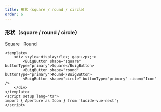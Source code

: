 ```yaml
---
title: 形状（square / round / circle）
order: 6
---
```


### 形状（square / round / circle）

<div class="demo-row" style="display:flex; gap:12px;">
  <BuigButton shape="square" buttonType="primary">Square</BuigButton>
  <BuigButton shape="round" buttonType="primary">Round</BuigButton>
  <BuigButton shape="circle" buttonType="primary" :icon="Icon" />
</div>

<script setup lang="ts">
import { Aperture as Icon } from 'lucide-vue-next';
</script>

```vue
<template>
    <div style="display:flex; gap:12px;">
        <BuigButton shape="square" buttonType="primary">Square</BuigButton>
        <BuigButton shape="round" buttonType="primary">Round</BuigButton>
        <BuigButton shape="circle" buttonType="primary" :icon="Icon" />
    </div>
</template>
<script setup lang="ts">
import { Aperture as Icon } from 'lucide-vue-next';
</script>
```

